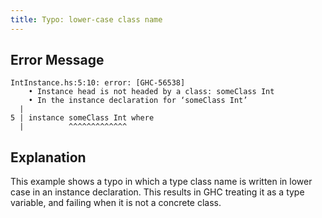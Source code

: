 ```yaml
---
title: Typo: lower-case class name
---
```


## Error Message

```
IntInstance.hs:5:10: error: [GHC-56538]
    • Instance head is not headed by a class: someClass Int
    • In the instance declaration for ‘someClass Int’
  |
5 | instance someClass Int where
  |          ^^^^^^^^^^^^^
```

## Explanation

This example shows a typo in which a type class name is written in lower case in an instance declaration. This results in GHC treating it as a type variable, and failing when it is not a concrete class.
